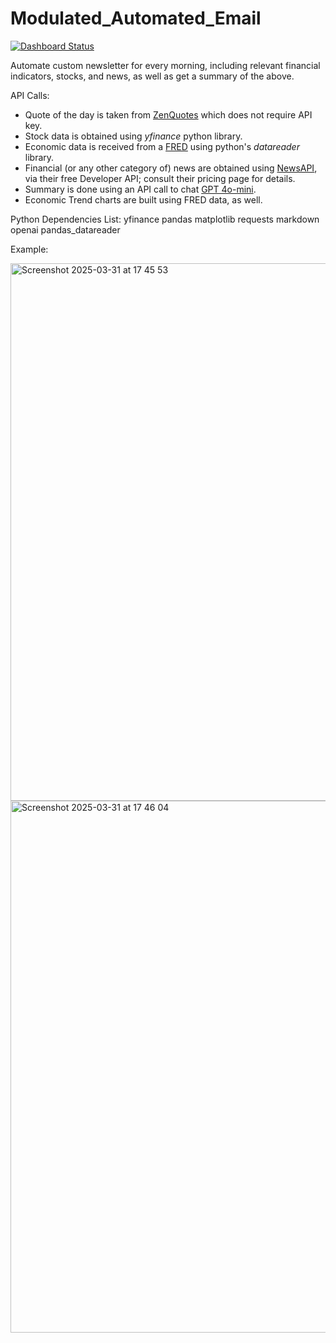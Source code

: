 # Modulated_Automated_Email

[![Dashboard Status](https://github.com/iivashch/Automated_Email_Newsletter/actions/workflows/daily.yml/badge.svg)](https://github.com/iivashch/Automated_Email_Newsletter/actions)



Automate custom newsletter for every morning, including relevant financial indicators, stocks, and news, as well as get a summary of the above.

API Calls:
* Quote of the day is taken from [ZenQuotes](https://zenquotes.io/) which does not require API key.
* Stock data is obtained using *yfinance* python library.
* Economic data is received from a [FRED](https://fred.stlouisfed.org/) using python's *datareader* library.
* Financial (or any other category of) news are obtained using [NewsAPI](https://newsapi.org/), via their free Developer API; consult their pricing page for details.
* Summary is done using an API call to chat [GPT 4o-mini](https://openai.com/api/).
* Economic Trend charts are built using FRED data, as well.

Python Dependencies List: yfinance pandas matplotlib requests markdown openai pandas_datareader


Example:

<img width="860" alt="Screenshot 2025-03-31 at 17 45 53" src="https://github.com/user-attachments/assets/596d2d7a-9e81-4040-ae34-a160dc13dd82" />

<img width="851" alt="Screenshot 2025-03-31 at 17 46 04" src="https://github.com/user-attachments/assets/3217f581-de13-4886-97de-f021a6dae6b9" />

